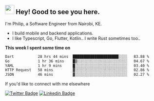 <h2><img src="https://slackmojis.com/emojis/3643-cool-doge/download" width="30"/> Hey! Good to see you here.</h2>

<p>I'm Philip, a Software Engineer from Nairobi, KE. 

- I build mobile and backend applications.
- I like Typescript, Go, Flutter, Kotlin.. I write Rust sometimes too..</p>

**This week I spent some time on**
<!--START_SECTION:waka-->

```txt
Dart           28 hrs 44 mins  █████████████████████░░░░   83.88 %
Go             1 hr 36 mins    █▒░░░░░░░░░░░░░░░░░░░░░░░   04.67 %
YAML           1 hr 9 mins     █░░░░░░░░░░░░░░░░░░░░░░░░   03.40 %
HTTP Request   58 mins         ▓░░░░░░░░░░░░░░░░░░░░░░░░   02.86 %
JSON           46 mins         ▓░░░░░░░░░░░░░░░░░░░░░░░░   02.27 %
```

<!--END_SECTION:waka-->

If you'd like to connect with me elsewhere

[![Twitter Badge](https://img.shields.io/badge/-Twitter-1ca0f1?style=flat-square&labelColor=1ca0f1&logo=twitter&logoColor=white&link=https://twitter.com/_diogorodrigues)](https://twitter.com/kimathiphil)  [![Linkedin Badge](https://img.shields.io/badge/-LinkedIn-blue?style=flat-square&logo=Linkedin&logoColor=white&link=https://www.linkedin.com/in/philip-kimathi-2604a9114/)](https://www.linkedin.com/in/philip-kimathi-2604a9114/)
